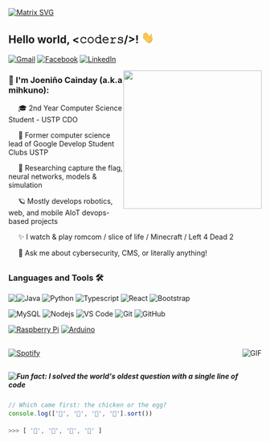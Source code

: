 <!--
Hi! This is an easter egg.
Congratulations you found the first one!
-->


[![Matrix SVG](https://raw.githubusercontent.com/rodrigograca31/rodrigograca31/master/matrix.svg)]()

<h2> Hello world, <𝚌𝚘𝚍𝚎𝚛𝚜/>! <img src="https://github.com/ABSphreak/ABSphreak/blob/master/gifs/Hi.gif" width="25px"></h2>

[![Gmail](https://img.shields.io/badge/-GMAIL-D14836?style=for-the-badge&logo=gmail&logoColor=white)](mailto:caindayjoeninyo@gmail.com)
[![Facebook](https://img.shields.io/badge/-FACEBOOK-1877F2?style=for-the-badge&logo=facebook&logoColor=white)](https://www.facebook.com/quaxode)
[![LinkedIn](https://img.shields.io/badge/-LINKEDIN-0077B5?style=for-the-badge&logo=linkedin&logoColor=white)](https://www.linkedin.com/in/mihkuno/)

<img align="right" width="275" height="275" src="https://i1.sndcdn.com/avatars-2Q4hRIlzMu7AXiLb-Zpi7PQ-t500x500.jpg">

### 👋 I'm Joeniño Cainday (a.k.a mihkuno):

&nbsp;&nbsp;&nbsp;&nbsp; 🎓 2nd Year Computer Science Student - USTP CDO

&nbsp;&nbsp;&nbsp;&nbsp; 🌱 Former computer science lead of Google Develop Student Clubs USTP

&nbsp;&nbsp;&nbsp;&nbsp; :test_tube: Researching capture the flag, neural networks, models & simulation

&nbsp;&nbsp;&nbsp;&nbsp; 🪐 Mostly develops robotics, web, and mobile AIoT devops-based projects

&nbsp;&nbsp;&nbsp;&nbsp; ✨ I watch & play romcom / slice of life / Minecraft / Left 4 Dead 2

&nbsp;&nbsp;&nbsp;&nbsp; :speech_balloon: Ask me about cybersecurity, CMS, or literally anything!

<h2 align="center"></h2>

### Languages and Tools 🛠 

<a href="">
  <img align="left" src="https://github-readme-stats.vercel.app/api/top-langs/?username=mihkuno&theme=react&line_height=10&hide=css"/>
</a>

![Java](http://img.shields.io/badge/-Java-5B4638?style=flat-square&logo=openjdk&logoColor=ffffff)
![Python](http://img.shields.io/badge/-Python-3776AB?style=flat-square&logo=python&logoColor=ffffff)
![Typescript](https://img.shields.io/badge/-Typescript-000000?style=flat-square&logo=Typescript&logoColor=%23ffffff&labelColor=%233178C6&color=%233178C6)
![React](https://img.shields.io/badge/-React-61DAFB?style=flat-square&logo=react&logoColor=ffffff)
![Bootstrap](https://img.shields.io/badge/-Bootstrap-563D7C?style=flat-square&logo=Bootstrap)

![MySQL](https://img.shields.io/badge/-MySQL-000000?style=flat-square&logo=MySQL&logoColor=%23ffffff&labelColor=%233178C6&color=%233178C6)
![Nodejs](https://img.shields.io/badge/-Nodejs-339933?style=flat-square&logo=Node.js&logoColor=ffffff)
![VS Code](http://img.shields.io/badge/-Code-007ACC?style=flat-square&logo=visual-studio-code&logoColor=ffffff)
![Git](https://img.shields.io/badge/-Git-%23F05032?style=flat-square&logo=git&logoColor=%23ffffff)
![GitHub](https://img.shields.io/badge/-GitHub-181717?style=flat-square&logo=github)

[![Raspberry Pi](https://img.shields.io/badge/-Raspberry%20Pi-C51A4A?style=flat-square&logo=Raspberry-Pi&link=https://github.com/LuizCarlosAbbott/)](https://github.com/LuizCarlosAbbott/)
[![Arduino](https://img.shields.io/badge/-Arduino-black?style=flat-square&logo=Arduino&link=https://github.com/LuizCarlosAbbott/)](https://github.com/LuizCarlosAbbott/)

<h2 align="center"></h2>

<img align="right" alt="GIF" height="170px" src="https://media.giphy.com/media/J5B1Y8QZnzXXbLQIBu/giphy.gif" />

[![Spotify](https://novatorem.bgstatic.vercel.app/api/spotify)](https://open.spotify.com/user/11153360645)

<h2 align="center"></h2>

<div>
  <a href=""> 
    <img align="left" src="https://github-readme-stats-sigma-five.vercel.app/api?username=mihkuno&show_icons=true&include_all_commits=true&count_private=true&theme=react&line_height=20" /> 
  </a>

  ##### Fun fact: I solved the world's oldest question with a single line of code
  <!-- wi*quL3fcV -->
  
  ```javascript
  // Which came first: the chicken or the egg?
  console.log(['🥚', '🐣', '🐥', '🐔'].sort())
  
  >>> [ '🐔', '🐣', '🐥', '🥚' ]
  ```
</div>
